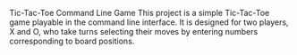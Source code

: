 Tic-Tac-Toe Command Line Game
This project is a simple Tic-Tac-Toe game playable in the command line interface. It is designed for two players, X and O, who take turns selecting their moves by entering numbers corresponding to board positions.
